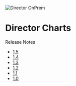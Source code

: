 
![Director OnPrem](directoronprem-logo.png)
# Director Charts
Release Notes
* [1.5](https://github.com/mayadata-io/director-charts/wiki/1.5-(Morpheus))
* [1.4](https://github.com/mayadata-io/director-charts/wiki/1.4-(Iris))
* [1.3](https://github.com/mayadata-io/director-charts/wiki/1.3-(Kotys))
* [1.2](https://github.com/mayadata-io/director-charts/wiki/1.2-(Aether))
* [1.1](https://github.com/mayadata-io/director-charts/wiki/1.1)
* [1.0](https://github.com/mayadata-io/director-charts/wiki/1.0)
